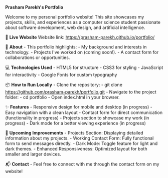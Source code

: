 **Prasham Parekh's Portfolio**

Welcome to my personal portfolio website! This site showcases my projects, skills, and experiences as a computer science student passionate about software development, web design, and artificial intelligence.

🚀 **Live Website**
    Website link: https://prasham-parekh.github.io/portfolio/

📄 **About**
    - This portfolio highlights:
        - My background and interests in technology.
        - Projects I've worked on (coming soon!).
        - A contact form for collaborations or opportunities.

💻 **Technologies Used**
    - HTML5 for structure
    - CSS3 for styling
    - JavaScript for interactivity
    - Google Fonts for custom typography

📦 **How to Run Locally**
    - Clone the repository:
        - git clone https://github.com/prasham-parekh/portfolio.git
    - Navigate to the project folder:
        - cd portfolio
    - Open index.html in your browser.

✨ **Features**
    - Responsive design for mobile and desktop (in progress)
    - Easy navigation with a clean layout
    - Contact form for direct communication (functionality in progress)
    - Projects section to showcase my work (in progress)
    - Dark mode for a better viewing experience (in progress)

🚧 **Upcoming Improvements**
    - Projects Section: Displaying detailed information about my projects.
    - Working Contact Form: Fully functional form to send messages directly.
    - Dark Mode: Toggle feature for light and dark themes.
    - Enhanced Responsiveness: Optimized layout for both smaller and larger devices.

📬 **Contact**
    - Feel free to connect with me through the contact form on my website!